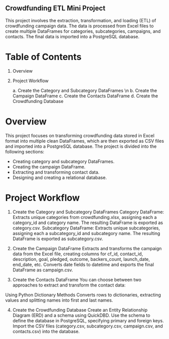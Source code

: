 ## Crowdfunding ETL Mini Project ##
This project involves the extraction, transformation, and loading (ETL) of crowdfunding campaign data. The data is processed from Excel files to create 
multiple DataFrames for categories, subcategories, campaigns, and contacts. The final data is imported into a PostgreSQL database.

# Table of Contents
1. Overview
2. Project Workflow
   
   a. Create the Category and Subcategory DataFrames \n
   b. Create the Campaign DataFrame
   c. Create the Contacts DataFrame
   d. Create the Crowdfunding Database

# Overview
This project focuses on transforming crowdfunding data stored in Excel format into multiple clean DataFrames, which are then exported as CSV files and imported 
into a PostgreSQL database. The project is divided into the following sections:

* Creating category and subcategory DataFrames.
* Creating the campaign DataFrame.
* Extracting and transforming contact data.
* Designing and creating a relational database.

# Project Workflow

1. Create the Category and Subcategory DataFrames
Category DataFrame: Extracts unique categories from crowdfunding.xlsx, assigning each a category_id and category name. The resulting DataFrame is exported
as category.csv. Subcategory DataFrame: Extracts unique subcategories, assigning each a subcategory_id and subcategory name.
The resulting DataFrame is exported as subcategory.csv.

2. Create the Campaign DataFrame
Extracts and transforms the campaign data from the Excel file, creating columns for cf_id, contact_id, description, goal, pledged, outcome, backers_count,
launch_date, end_date, etc. Converts date fields to datetime and exports the final DataFrame as campaign.csv.

3. Create the Contacts DataFrame
You can choose between two approaches to extract and transform the contact data:

Using Python Dictionary Methods
Converts rows to dictionaries, extracting values and splitting names into first and last names.


4. Create the Crowdfunding Database
Create an Entity Relationship Diagram (ERD) and a schema using QuickDBD.
Use the schema to define the database in PostgreSQL, specifying primary and foreign keys.
Import the CSV files (category.csv, subcategory.csv, campaign.csv, and contacts.csv) into the database.
